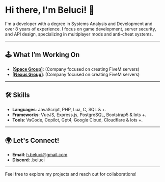 # Hi there, I'm Beluci! 👋

I'm a developer with a degree in Systems Analysis and Development and over 8 years of experience. I focus on game development, server security, and API design, specializing in multiplayer mods and anti-cheat systems.

---

## 🕹️ What I’m Working On
- [**[Space Group]**](https://github.com/Spacerp2022): (Company focused on creating FiveM servers)
- [**[Nexus Group]**](https://github.com/nexus-Grupo/): (Company focused on creating FiveM servers)

---

## 🛠️ Skills
- **Languages**: JavaScript, PHP, Lua, C, SQL & +.
- **Frameworks**: VueJS, Express.js, PostgreSQL, Bootstrap5 & lots +.
- **Tools**: VsCode, Copilot, Gpt4, Google Cloud, Cloudflare & lots +.

---

## 🌍 Let's Connect!
- **Email**: h.beluci@gmail.com
- **Discord**: .beluci

---

Feel free to explore my projects and reach out for collaborations!
